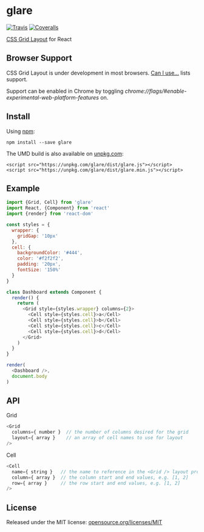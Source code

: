# glare

[![Travis][travis-badge]][travis] [![Coveralls][coveralls-badge]][coveralls]

[CSS Grid Layout](http://gridbyexample.com/examples/) for React

## Browser Support

CSS Grid Layout is under development in most browsers. [Can I use...](http://caniuse.com/#search=grid) lists support.

Support can be enabled in Chrome by toggling _chrome://flags/#enable-experimental-web-platform-features_ on.

## Install

Using [npm](http://npmjs.com):

```
npm install --save glare
```

The UMD build is also available on [unpkg.com](http://unpkg.com):

```
<script src="https://unpkg.com/glare/dist/glare.js"></script>
<script src="https://unpkg.com/glare/dist/glare.min.js"></script>
```

## Example

```js
import {Grid, Cell} from 'glare'
import React, {Component} from 'react'
import {render} from 'react-dom'

const styles = {
  wrapper: {
    gridGap: '10px'
  },
  cell: {
    backgroundColor: '#444',
    color: '#f2f2f2',
    padding: '20px',
    fontSize: '150%'
  }
}

class Dashboard extends Component {
  render() {
    return (
      <Grid style={styles.wrapper} columns={2}>
        <Cell style={styles.cell}>a</Cell>
        <Cell style={styles.cell}>b</Cell>
        <Cell style={styles.cell}>c</Cell>
        <Cell style={styles.cell}>d</Cell>
      </Grid>
    )
  }
}

render(
  <Dashboard />,
  document.body
)
```

## API

Grid

```js
<Grid
  columns={ number }  // the number of columns desired for the grid
  layout={ array }    // an array of cell names to use for layout
/>
```

Cell

```js
<Cell
  name={ string }   // the name to reference in the <Grid /> layout prop
  column={ array }  // the column start and end values, e.g. [1, 2]
  row={ array }     // the row start and end values, e.g. [1, 2]
/>
```

## License

Released under the MIT license: [opensource.org/licenses/MIT](http://opensource.org/licenses/MIT)

[travis]: https://travis-ci.org/swirlycheetah/glare
[travis-badge]: https://img.shields.io/travis/swirlycheetah/glare/master.svg?style=flat-square

[coveralls]: https://coveralls.io/github/swirlycheetah/glare
[coveralls-badge]: https://img.shields.io/coveralls/swirlycheetah/glare.svg?style=flat-square
